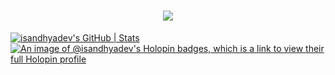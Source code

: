 <!--### Hi there 👋-->
<h1 align="center">
    <img src="https://readme-typing-svg.herokuapp.com/?font=Cedarville+Cursive&size=35&center=true&vCenter=true&width=500&height=70&duration=5000&color=3688FF&lines=Hi+There!👋🏻+;+I'm+Sandhya+dev!;" />
</h1> 
<!-- <div>
  <a href="https://www.twitter.com/" target="blank" class="me-4 ">
        <i class="fab fa-twitter"></i>
            </a>
</div> -->
<!-- <h1 align="center">
    <img src="https://readme-typing-svg.herokuapp.com/?font=courier&size=35&center=true&vCenter=true&width=500&height=70&duration=4000&lines=Hi+There!👋+;+I'm+Sandhya+dev!;" />
</h1> -->
<!--
**isandhyadev/isandhyadev** is a ✨ _special_ ✨ repository because its `README.md` (this file) appears on your GitHub profile.

<!--Here are some ideas to get you started:

- 🔭 I’m currently working on ...
- 🌱 I’m currently learning ...
- 👯 I’m looking to collaborate on ...
- 🤔 I’m looking for help with ...
- 💬 Ask me about ...
- 📫 How to reach me: ...
- 😄 Pronouns: ...
- ⚡ Fun fact: ...
-->
[![isandhyadev's GitHub | Stats](https://stats.quine.sh/isandhyadev/github?theme=dark)](https://quine.sh)
[![An image of @isandhyadev's Holopin badges, which is a link to view their full Holopin profile](https://holopin.me/isandhyadev)](https://holopin.io/@isandhyadev)
